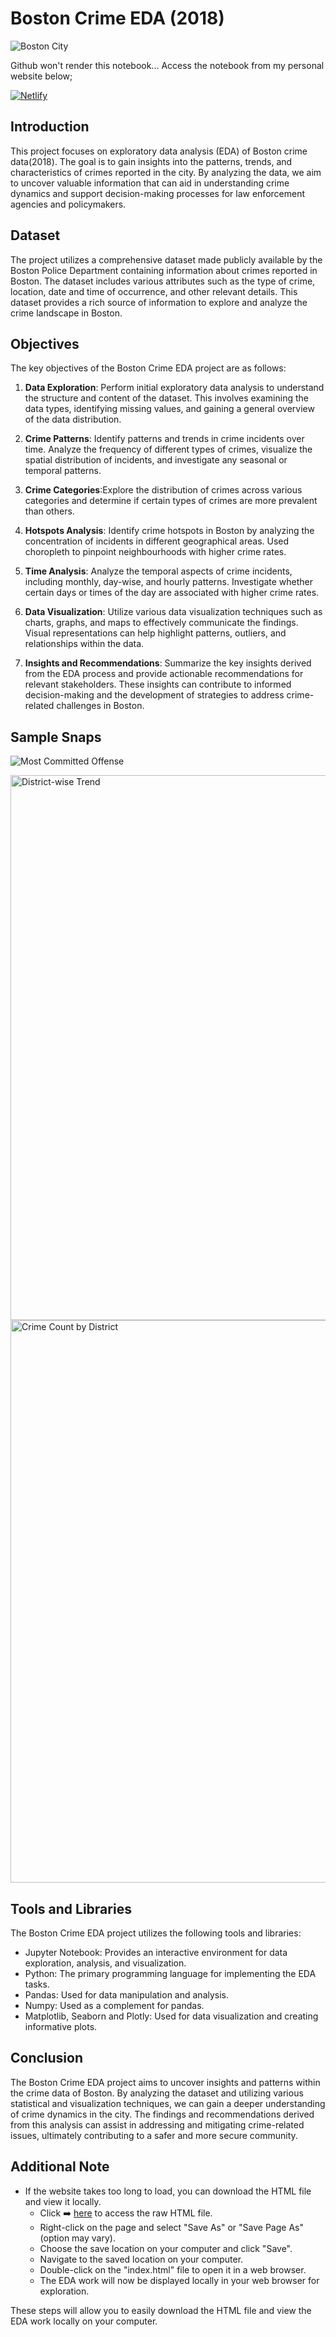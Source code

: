 # Boston Crime EDA (2018)

![Boston City](https://github.com/Nirmal-Data-Scientist/Boston-Crime-EDA/assets/123751119/de85d03a-c3a3-4d34-9a7b-9a5465c38e11)

Github won't render this notebook... Access the notebook from my personal website below;

[![Netlify](https://api.netlify.com/api/v1/badges/14aa0855-7217-45c4-a315-d21bcc5a4014/deploy-status)](https://nirmal-boston-crime-eda.netlify.app/)

## Introduction
This project focuses on exploratory data analysis (EDA) of Boston crime data(2018). The goal is to gain insights into the patterns, trends, and characteristics of crimes reported in the city. By analyzing the data, we aim to uncover valuable information that can aid in understanding crime dynamics and support decision-making processes for law enforcement agencies and policymakers.

## Dataset
The project utilizes a comprehensive dataset made publicly available by the Boston Police Department containing information about crimes reported in Boston. The dataset includes various attributes such as the type of crime, location, date and time of occurrence, and other relevant details. This dataset provides a rich source of information to explore and analyze the crime landscape in Boston.

## Objectives
The key objectives of the Boston Crime EDA project are as follows:

1. **Data Exploration**: Perform initial exploratory data analysis to understand the structure and content of the dataset. This involves examining the data types, identifying missing values, and gaining a general overview of the data distribution.

2. **Crime Patterns**: Identify patterns and trends in crime incidents over time. Analyze the frequency of different types of crimes, visualize the spatial distribution of incidents, and investigate any seasonal or temporal patterns.

3. **Crime Categories**:Explore the distribution of crimes across various categories and determine if certain types of crimes are more prevalent than others.

4. **Hotspots Analysis**: Identify crime hotspots in Boston by analyzing the concentration of incidents in different geographical areas. Used choropleth to pinpoint neighbourhoods with higher crime rates.

5. **Time Analysis**: Analyze the temporal aspects of crime incidents, including monthly, day-wise, and hourly patterns. Investigate whether certain days or times of the day are associated with higher crime rates.

6. **Data Visualization**: Utilize various data visualization techniques such as charts, graphs, and maps to effectively communicate the findings. Visual representations can help highlight patterns, outliers, and relationships within the data.

7. **Insights and Recommendations**: Summarize the key insights derived from the EDA process and provide actionable recommendations for relevant stakeholders. These insights can contribute to informed decision-making and the development of strategies to address crime-related challenges in Boston.

## Sample Snaps

![Most Committed Offense](https://github.com/Nirmal-Data-Scientist/Boston-Crime-EDA/assets/123751119/285b8cfa-3056-4286-93a6-68d4c6756ebf)

<img width="872" alt="District-wise Trend" src="https://github.com/Nirmal-Data-Scientist/Boston-Crime-EDA/assets/123751119/25e3bebe-b24c-4aa0-94a2-3c6638548099">

<img width="900" alt="Crime Count by District" src="https://github.com/Nirmal-Data-Scientist/Boston-Crime-EDA/assets/123751119/5ed554c0-ee99-4230-a1b3-14e6641a476e">

## Tools and Libraries
The Boston Crime EDA project utilizes the following tools and libraries:

- Jupyter Notebook: Provides an interactive environment for data exploration, analysis, and visualization.
- Python: The primary programming language for implementing the EDA tasks.
- Pandas: Used for data manipulation and analysis.
- Numpy: Used as a complement for pandas.
- Matplotlib, Seaborn and Plotly: Used for data visualization and creating informative plots.

## Conclusion
The Boston Crime EDA project aims to uncover insights and patterns within the crime data of Boston. By analyzing the dataset and utilizing various statistical and visualization techniques, we can gain a deeper understanding of crime dynamics in the city. The findings and recommendations derived from this analysis can assist in addressing and mitigating crime-related issues, ultimately contributing to a safer and more secure community.

## Additional Note
- If the website takes too long to load, you can download the HTML file and view it locally.
  - Click ➡️ [here](https://raw.githubusercontent.com/Nirmal-Data-Scientist/Boston-Crime-EDA/main/index.html) to access the raw HTML file.
  - Right-click on the page and select "Save As" or "Save Page As" (option may vary).
  - Choose the save location on your computer and click "Save".
  - Navigate to the saved location on your computer.
  - Double-click on the "index.html" file to open it in a web browser.
  - The EDA work will now be displayed locally in your web browser for exploration.

These steps will allow you to easily download the HTML file and view the EDA work locally on your computer.
